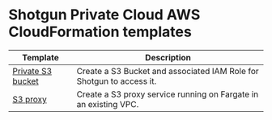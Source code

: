 # Shotgun Private Cloud AWS CloudFormation templates

| Template      | Description |
| ------------- | ------------- |
| [Private S3 bucket](./sg-private-s3-bucket.yml) | Create a S3 Bucket and associated IAM Role for Shotgun to access it. |
| [S3 proxy](./sg-s3-proxy.yml) | Create a S3 proxy service running on Fargate in an existing VPC. | 
